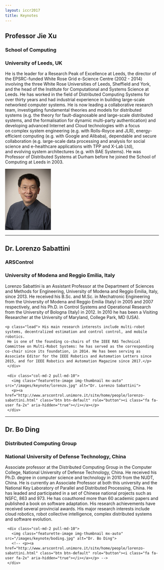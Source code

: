 ```yaml
---
layout: iccr2017
title: Keynotes
---
```


<div class="container marketing">

<div class="row featurette">
  <div class="col-md-10 push-md-2">
    <h2 class="featurette-heading">Professor Jie Xu </h2>
    <h3>School of Computing</h3>
    <h3>University of Leeds, UK</h3>
    <p class="lead">
  He is the leader for a Research Peak of Excellence at Leeds, the director of the EPSRC-funded White Rose Grid e-Science Centre (2002 - 2014) involving the three White Rose Universities of Leeds, Sheffield and York, and the head of the Institute for Computational and Systems Science at Leeds.
  He has worked in the field of Distributed Computing Systems for over thirty years and had industrial experience in building large-scale networked computer systems. He is now leading a collaborative research team, investigating fundamental theories and models for distributed systems (e.g. the theory for fault-diagnosable and large-scale distributed systems, and the formalisation for dynamic multi-party authentication) and developing advanced Internet and Cloud technologies with a focus on complex system engineering (e.g. with Rolls-Royce and JLR), energy-efficient computing (e.g. with Google and Alibaba), dependable and secure collaboration (e.g. large-scale data processing and analysis for social science and e-healthcare applications with TPP and X-Lab Ltd), and evolving system architectures (e.g. with BAE Systems).
  He was Professor of Distributed Systems at Durham before he joined the School of Computing at Leeds in 2003.</p>
  </div>
  <div class="col-md-2 pull-md-10">
    <img class="featurette-image img-thumbnail mx-auto" src="/images/keynote/jieXuPhoto.jpg" alt="Prof. Jie Xu">
    <p><a href="http://www.comp.leeds.ac.uk/jxu/index.html" class="btn btn-default" role="button"><i class="fa fa-user fa-2x" aria-hidden="true"></i></a></p>
  </div>
</div>

<hr class="featurette-divider">

<div class="row featurette">
  <div class="col-md-10 push-md-2">
    <h2 class="featurette-heading">Dr. Lorenzo Sabattini</h2>
    <h3>ARSControl</h3>
    <h3>University of Modena and Reggio Emilia, Italy</h3>
    <p class="lead">
Lorenzo Sabattini is an Assistant Professor at the Department of Sciences and Methods for Engineering, University of Modena and Reggio Emilia, Italy, since 2013. He received his B.Sc. and M.Sc. in Mechatronic Engineering from the University of Modena and Reggio Emilia (Italy) in 2005 and 2007 respectively, and his Ph.D. in Control Systems and Operational Research from the University of Bologna (Italy) in 2012. In 2010 he has been a Visiting Researcher at the University of Maryland, College Park, MD (USA).</p>

    <p class="lead"> His main research interests include multi-robot systems, decentralized estimation and control control, and mobile robotics.
     He is one of the founding co-chairs of the IEEE RAS Technical Committee on Multi-Robot Systems: he has served as the corresponding co-chair since its foundation, in 2014. He has been serving as Associate Editor for the IEEE Robotics and Automation Letters since 2015, and for IEEE Robotics and Automation Magazine since 2017.</p>
     </div>

     <div class="col-md-2 pull-md-10">
       <img class="featurette-image img-thumbnail mx-auto" src="/images/keynote/lorenzo.jpg" alt="Dr. Lorenzo Sabattini">
       <p><a href="http://www.arscontrol.unimore.it/site/home/people/lorenzo-sabattini.html" class="btn btn-default" role="button"><i class="fa fa-user fa-2x" aria-hidden="true"></i></a></p>
     </div>     
</div>

<hr class="featurette-divider">

<div class="row featurette">
  <div class="col-md-10 push-md-2">
    <h2 class="featurette-heading">Dr. Bo Ding</h2>
    <h3>Distributed Computing Group</h3>
    <h3>National University of Defense Technology, China</h3>
    <p class="lead">
Associate professor at the Distributed Computing Group in the Computer College, National University of Defense Technology, China. He received his Ph.D. degree in computer science and technology in 2010 from the NUDT, China. He is currently an Associate Professor at both this university and the National Key Laboratory of Parallel and Distributed Processing, China. He has leaded and participated in a set of Chinese national projects such as NSFC, 863 and 973. He has coauthored more than 60 academic papers and published a book on software adaptation. His research achievements have received several provincial awards. His major research interests include cloud robotics, robot collective intelligence, complex distributed systems and software evolution.</p>
     </div>

     <div class="col-md-2 pull-md-10">
       <img class="featurette-image img-thumbnail mx-auto" src="/images/keynote/boding.jpg" alt="Dr. Bo Ding">
       <!-- <p><a href="http://www.arscontrol.unimore.it/site/home/people/lorenzo-sabattini.html" class="btn btn-default" role="button"><i class="fa fa-user fa-2x" aria-hidden="true"></i></a></p> -->
     </div>     
</div>
